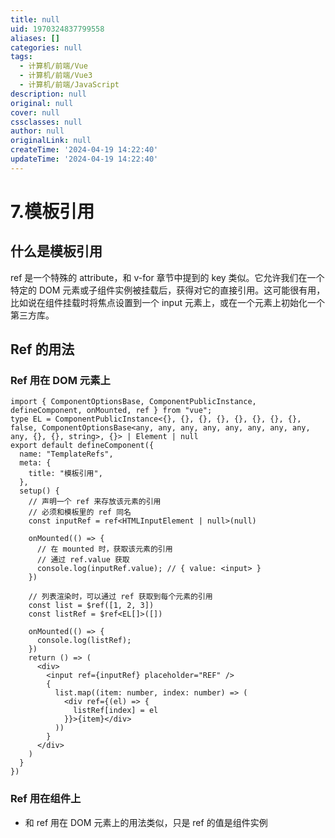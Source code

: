 ```yaml
---
title: null
uid: 1970324837799558
aliases: []
categories: null
tags:
  - 计算机/前端/Vue
  - 计算机/前端/Vue3
  - 计算机/前端/JavaScript
description: null
original: null
cover: null
cssclasses: null
author: null
originalLink: null
createTime: '2024-04-19 14:22:40'
updateTime: '2024-04-19 14:22:40'
---
```


# 7.模板引用

## 什么是模板引用

ref 是一个特殊的 attribute，和 v-for 章节中提到的 key 类似。它允许我们在一个特定的 DOM 元素或子组件实例被挂载后，获得对它的直接引用。这可能很有用，比如说在组件挂载时将焦点设置到一个 input 元素上，或在一个元素上初始化一个第三方库。

## Ref 的用法

### Ref 用在 DOM 元素上

```tsx
import { ComponentOptionsBase, ComponentPublicInstance, defineComponent, onMounted, ref } from "vue";
type EL = ComponentPublicInstance<{}, {}, {}, {}, {}, {}, {}, {}, false, ComponentOptionsBase<any, any, any, any, any, any, any, any, any, {}, {}, string>, {}> | Element | null
export default defineComponent({
  name: "TemplateRefs",
  meta: {
    title: "模板引用",
  },
  setup() {
    // 声明一个 ref 来存放该元素的引用
    // 必须和模板里的 ref 同名
    const inputRef = ref<HTMLInputElement | null>(null)

    onMounted(() => {
      // 在 mounted 时，获取该元素的引用
      // 通过 ref.value 获取
      console.log(inputRef.value); // { value: <input> }
    })

    // 列表渲染时，可以通过 ref 获取到每个元素的引用
    const list = $ref([1, 2, 3])
    const listRef = $ref<EL[]>([])

    onMounted(() => {
      console.log(listRef);
    })
    return () => (
      <div>
        <input ref={inputRef} placeholder="REF" />
        {
          list.map((item: number, index: number) => (
            <div ref={(el) => {
              listRef[index] = el
            }}>{item}</div>
          ))
        }
      </div>
    )
  }
})

```

### Ref 用在组件上

- 和 ref 用在 DOM 元素上的用法类似，只是 ref 的值是组件实例
